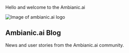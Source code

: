 Hello and welcome to the Ambianic.ai 

![Image of ambianic.ai logo](https://avatars2.githubusercontent.com/u/52052162?s=200&v=4)

## Ambianic.ai Blog

News and user stories from the Ambianic.ai community.
